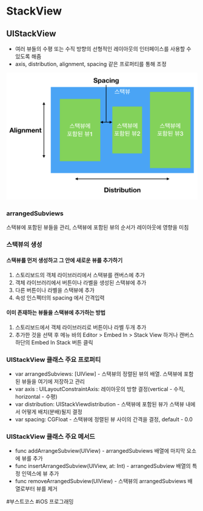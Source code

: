 # StackView

## UIStackView
- 여러 뷰들의 수평 또는 수직 방향의 선형적인 레이아웃의 인터페이스를 사용할 수 있도록 해줌
- axis, distribution, alignment, spacing 같은 프로퍼티를 통해 조정

![StackView](./Images/StackView.png)


### arrangedSubviews
 스택뷰에 포함된 뷰들을 관리, 스택뷰에 포함된 뷰의 순서가 레이아웃에 영향을 미침


### 스택뷰의 생성
#### 스택뷰를 먼저 생성하고 그 안에 새로운 뷰를 추가하기
1. 스토리보드의 객체 라이브러리에서 스택뷰를 캔버스에 추가
2. 객체 라이브러리에서 버튼이나 라벨을 생성된 스택뷰에 추가
3. 다른 버튼이나 라벨을 스택뷰에 추가
4. 속성 인스펙터의 spacing 에서 간격입력

#### 이미 존재하는 뷰들을 스택뷰에 추가하는 방법
1. 스토리보드에서 객체 라이브러리로 버튼이나 라벨 두개 추가
2. 추가한 것을 선택 후 메뉴 바의 Editor > Embed In > Stack View 하거나 캔버스 하단의 Embed In Stack 버튼 클릭 


### UIStackView 클래스 주요 프로퍼티
- var arrangedSubviews: [UIView] - 스택뷰의 정렬된 뷰의 배열. 스택뷰에 포함된 뷰들을 여기에 저장하고 관리
- var axis : UILayoutConstraintAxis: 레이아웃의 방향 결정(vertical - 수직, horizontal - 수평)
- var distribution: UIStackViewdistribution - 스택뷰에 포함된 뷰가 스택뷰 내에서 어떻게 배치(분배)될지 결정
- var spacing: CGFloat - 스택뷰에 정렬된 뷰 사이의 간격을 결정, default - 0.0
### UIStackView 클래스 주요 메서드
- func addArrangeSubview(UIView) - arrangedSubviews 배열에 마지막 요소에 뷰를 추가
- func insertArrangedSubview(UIView, at: Int) - arrangedSubview 배열의 특정 인덱스에 뷰 추가
- func removeArrangedSubview(UIView) - 스택뷰의 arrangedSubviews 배열로부터 뷰를 제거




#부스트코스 #iOS 프로그래밍
